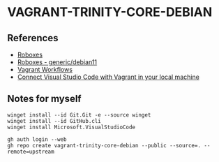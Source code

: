 # VAGRANT-TRINITY-CORE-DEBIAN

## References

* [Roboxes](https://github.com/lavabit/robox/blob/master)
* [Roboxes - generic/debian11](https://github.com/lavabit/robox/blob/master/tpl/generic-debian11.rb)
* [Vagrant Workflows](http://czerasz.com/2015/01/06/vagrant-workflows/)
* [Connect Visual Studio Code with Vagrant in your local machine](https://medium.com/@lopezgand/connect-visual-studio-code-with-vagrant-in-your-local-machine-24903fb4a9de)

## Notes for myself

```shell
winget install --id Git.Git -e --source winget
winget install --id GitHub.cli
winget install Microsoft.VisualStudioCode

gh auth login --web
gh repo create vagrant-trinity-core-debian --public --source=. --remote=upstream
```
